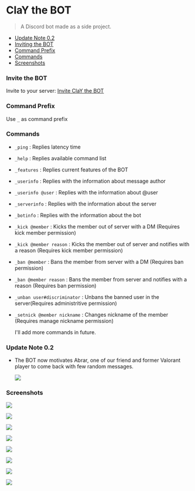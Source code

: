 # ClaY the BOT

> A Discord bot made as a side project.



- [Update Note 0.2](#update-note)
- [Inviting the BOT](#invite-the-bot)
- [Command Prefix](#command-prefix)
- [Commands](#commands)
- [Screenshots](#screenshots)



### Invite the BOT

Invite to your server: [Invite ClaY the BOT](https://discord.com/api/oauth2/authorize?client_id=777850935477010454&permissions=8&scope=bot)



### Command Prefix

Use `_` as command prefix



### Commands

- `_ping`	: Replies latency time

- `_help`	: Replies available command list

- `_features`	: Replies current features of the BOT

- `_userinfo`	: Replies with the information about message author

- `_userinfo @user`	: Replies with the information about @user

- `_serverinfo`	: Replies with the information about the server

- `_botinfo`	: Replies with the information about the bot

- `_kick @member`	: Kicks the member out of server with a DM (Requires kick member permission)

- `_kick @member reason`	: Kicks the member out of server and notifies with a reason (Requires kick member permission)

- `_ban @member`	: Bans the member from server with a DM (Requires ban permission)

- `_ban @member reason`	: Bans the member from server and notifies with a reason (Requires ban permission)

- `_unban user#discriminator`	: Unbans the banned user in the server(Requires administritive permission)

- `_setnick @member nickname`	: Changes nickname of the member (Requires manage nickname permission)

  

  I'll add more commands in future.



### Update Note 0.2

- The BOT now motivates Abrar, one of our friend and former Valorant player to come back with few random messages.

  ![](https://github.com/FHShubho/ClaY_the_bot/blob/main/images/Screenshot_499.png)



### Screenshots

![](https://github.com/FHShubho/ClaY_the_bot/blob/main/images/Screenshot_340.png)



![](https://github.com/FHShubho/ClaY_the_bot/blob/main/images/Screenshot_334.png)



![](https://github.com/FHShubho/ClaY_the_bot/blob/main/images/Screenshot_335.png)



![](https://github.com/FHShubho/ClaY_the_bot/blob/main/images/Screenshot_339.png)



![](https://github.com/FHShubho/ClaY_the_bot/blob/main/images/Screenshot_341.png)



![](https://github.com/FHShubho/ClaY_the_bot/blob/main/images/Screenshot_338.png)



![](https://github.com/FHShubho/ClaY_the_bot/blob/main/images/Screenshot_336.png)



![](https://github.com/FHShubho/ClaY_the_bot/blob/main/images/Screenshot_337.png)